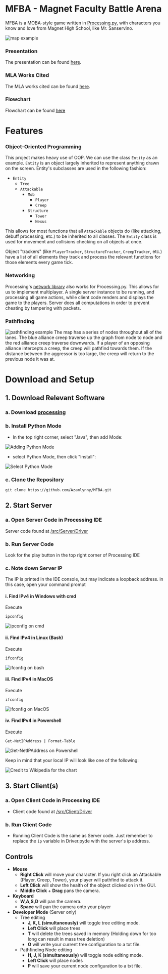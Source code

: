 # MFBA - Magnet Faculty Battle Arena

MFBA is a MOBA-style game written in [Processing.py](https://py.processing.org), with characters you know and love from Magnet High School, like Mr. Sanservino.

![map example](/img/MapExample.PNG)

### Presentation

The presentation can be found [here](https://docs.google.com/presentation/d/1IYn48w6rhyWR2i4wQwp98KQwt2uIdncMYtXzNo8GIo4/edit?usp=sharing).

### MLA Works Cited

The MLA works cited can be found [here](https://docs.google.com/document/d/1yPlwbJphD4gEpndE1LGwYaXe-jZQnb_xqFxa9Q-K_MU/edit?usp=sharing).

### Flowchart
Flowchart can be found [here](docs/flowchart)

# Features

### Object-Oriented Programming
This project makes heavy use of OOP. We can use the class `Entity` as an example. `Entity` is an object largely inherited to represent anything drawn on the screen. Entity's subclasses are used in the following fashion:

* `Entity` 
   * `Tree`
   * `Attackable`
       * `Mob`
           * `Player`
           * `Creep`
       * `Structure`
           * `Tower`
           * `Nexus`

This allows for most functions that all `Attackable` objects do (like attacking, debuff processing, etc.) to be inherited to all classes. The `Entity` class is used for movement and collisions checking on all objects at once.

Object "trackers" (like `PlayerTracker`, `StructureTracker`, `CreepTracker`, etc.) have a list of all elements they track and process the relevant functions for those elements every game tick.

### Networking
Processing's [network library](https://www.processing.org/reference/libraries/net/) also works for Processing.py. This allows for us to implement multiplayer. A single server instance to be running, and processing all game actions, while client code renders and displays the game to the players. Server does all computations in order to prevent cheating by tampering with packets.

### Pathfinding
![pathfinding example](/img/PathFind.PNG)
The map has a series of nodes throughout all of the lanes. The blue alliance creep traverse up the graph from node to node and the red alliance creep traverse downwards. If a player of an opposing alliance intercepts a creep, the creep will pathfind towards them. If the distance between the aggressor is too large, the creep will return to the previous node it was at.

# Download and Setup

## 1. Download Relevant Software 
### a. Download [processing](https://processing.org)

### b. Install Python Mode
* In the top right corner, select "Java", then add Mode:

![Adding Python Mode](img/Processing_mode.png)

* select Python Mode, then click "Install":

![Select Python Mode](img/Add_Python_Mode.png)

### c. Clone the Repository
```
git clone https://github.com/Azamlynny/MFBA.git
```

## 2. Start Server

### a. Open Server Code in Processing IDE
Server code found at [/src/Server/Driver](/src/Server/Driver)
### b. Run Server Code
Look for the play button in the top right corner of Processing IDE
### c. Note down Server IP
The IP is printed in the IDE console, but may indicate a loopback address. in this case, open your command prompt

#### i. Find IPv4 in Windows with cmd
Execute
```
ipconfig
```

![ipconfig on cmd](/img/Windows_cmd_ip.png)

#### ii. Find IPv4 in Linux (Bash)
Execute
```
ifconfig
```

![ifconfig on bash](/img/Linux_Bash_ip.png)

#### iii. Find IPv4 in MacOS
Execute
```
ifconfig
```

![ifconfig on MacOS](/img/MacOS_ip.png)

#### iv. Find IPv4 in Powershell
Execute
```
Get-NetIPAddress | Format-Table
```

![Get-NetIPAddress on Powershell](/img/windows_powershell.png)



Keep in mind that your local IP will look like one of the following:

![Credit to Wikipedia for the chart](/img/local_ips.png)



## 3. Start Client(s)

### a. Open Client Code in Processing IDE
* Client code found at [/src/Client/Driver](/src/Client/Driver)
### b. Run Client Code
* Running Client Code is the same as Server code. Just remember to replace the `ip` variable in Driver.pyde with the server's ip address.

## Controls
* __Mouse__
    * __Right Click__ will move your character. If you right click an Attackable (Player, Creep, Tower), your player will pathfind to attack it.
    * __Left Click__ will show the health of the object clicked on in the GUI.
    * __Middle Click__ + __Drag__ pans the camera.
* __Keyboard__
    * __W,A,S,D__ will pan the camera.
    * __Space__ will pan the camera onto your player
* __Developer Mode__ (Server only)
    * Tree editing
        * __J, K, L (simultaneously)__ will toggle tree editing mode.
        * __Left Click__ will place trees
        * __T__ will delete the trees saved in memory (Holding down for too long can result in mass tree deletion)
        * __O__ will write your current tree configuration to a txt file.
    * Pathfinding Node editing
        * __H, J, K (simultaneously)__ will toggle node editing mode.
        * __Left Click__ will place nodes
        * __P__ will save your current node configuration to a txt file.
